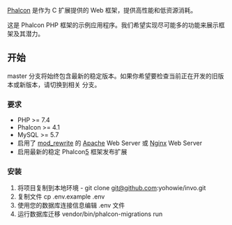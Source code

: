 [Phalcon][1] 是作为 C 扩展提供的 Web 框架，提供高性能和低资源消耗。

这是 Phalcon PHP 框架的示例应用程序。我们希望实现尽可能多的功能来展示框架及其潜力。

## 开始

master 分支将始终包含最新的稳定版本。如果你希望要检查当前正在开发的旧版本或新版本，请切换到相关
分支。 

### 要求

* PHP >= 7.4
* Phalcon >= 4.1
* MySQL >= 5.7
* 启用了 [mod_rewrite][2] 的 [Apache][3] Web Server 或 [Nginx][4] Web Server
* 启用最新的稳定 Phalcon[5] 框架发布扩展 

### 安装

1. 将项目复制到本地环境 - git clone git@github.com:yohowie/invo.git
2. 复制文件 cp .env.example .env
3. 使用您的数据库连接信息编辑 .env 文件
4. 运行数据库迁移 vendor/bin/phalcon-migrations run

[1]: https://phalcon.io/
[2]: http://httpd.apache.org/docs/current/mod/mod_rewrite.html
[3]: http://httpd.apache.org/
[4]: http://nginx.org/
[5]: https://github.com/phalcon/cphalcon/releases
